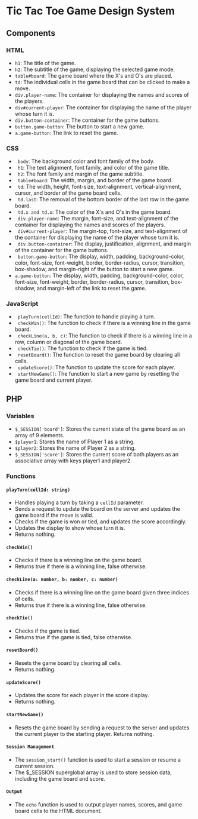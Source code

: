 # Tic Tac Toe Game Design System

## Components

### HTML

- `h1`: The title of the game.
- `h2`: The subtitle of the game, displaying the selected game mode.
- `table#board`: The game board where the X's and O's are placed.
- `td`: The individual cells in the game board that can be clicked to make a move.
- `div.player-name`: The container for displaying the names and scores of the players.
- `div#current-player`: The container for displaying the name of the player whose turn it is.
- `div.button-container`: The container for the game buttons.
- `button.game-button`: The button to start a new game.
- `a.game-button`: The link to reset the game.

### CSS

- ` body`: The background color and font family of the body.
- ` h1`: The text alignment, font family, and color of the game title.
- ` h2`: The font family and margin of the game subtitle.
- ` table#board`: The width, margin, and border of the game board.
- ` td`: The width, height, font-size, text-alignment, vertical-alignment, cursor, and border of the game board cells.
- ` td.last`: The removal of the bottom border of the last row in the game board.
- ` td.x and td.o`: The color of the X's and O's in the game board.
- ` div.player-name`: The margin, font-size, and text-alignment of the container for displaying the names and scores of the players.
- ` div#current-player`: The margin-top, font-size, and text-alignment of the container for displaying the name of the player whose turn it is.
- ` div.button-container`: The display, justification, alignment, and margin of the container for the game buttons.
- ` button.game-button`: The display, width, padding, background-color, color, font-size, font-weight, border, border-radius, cursor, transition, box-shadow, and margin-right of the button to start a new game.
- `a.game-button`: The display, width, padding, background-color, color, font-size, font-weight, border, border-radius, cursor, transition, box-shadow, and margin-left of the link to reset the game.

### JavaScript

- ` playTurn(cellId)`: The function to handle playing a turn.
- ` checkWin()`: The function to check if there is a winning line in the game board.
- ` checkLine(a, b, c)`: The function to check if there is a winning line in a row, column or diagonal of the game board.
- ` checkTie()`: The function to check if the game is tied.
- ` resetBoard()`: The function to reset the game board by clearing all cells.
- ` updateScore()`: The function to update the score for each player.
- ` startNewGame()`: The function to start a new game by resetting the game board and current player.

## PHP

### Variables

- `$_SESSION['board']`: Stores the current state of the game board as an array of 9 elements.
- `$player1`: Stores the name of Player 1 as a string.
- `$player2`: Stores the name of Player 2 as a string.
- `$_SESSION['score']`: Stores the current score of both players as an associative array with keys player1 and player2.

### Functions

#### `playTurn(cellId: string)`

- Handles playing a turn by taking a `cellId` parameter.
- Sends a request to update the board on the server and updates the game board if the move is valid.
- Checks if the game is won or tied, and updates the score accordingly.
- Updates the display to show whose turn it is.
- Returns nothing.

#### `checkWin()`

- Checks if there is a winning line on the game board.
- Returns true if there is a winning line, false otherwise.

#### `checkLine(a: number, b: number, c: number)`

- Checks if there is a winning line on the game board given three indices of cells.
- Returns true if there is a winning line, false otherwise.

#### `checkTie()`

- Checks if the game is tied.
- Returns true if the game is tied, false otherwise.

#### `resetBoard()`

- Resets the game board by clearing all cells.
- Returns nothing.

#### `updateScore()`

- Updates the score for each player in the score display.
- Returns nothing.

#### `startNewGame()`

- Resets the game board by sending a request to the server and updates the current player to the starting player.
  Returns nothing.

#### `Session Management`

- The `session_start()` function is used to start a session or resume a current session.
- The $\_SESSION superglobal array is used to store session data, including the game board and score.

#### `Output`

- The `echo` function is used to output player names, scores, and game board cells to the HTML document.

